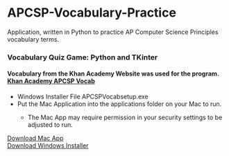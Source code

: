 # APCSP-Vocabulary-Practice
Application, written in Python to practice AP Computer Science Principles vocabulary terms. 

<h3>
Vocabulary Quiz Game: Python and TKinter
</h3>
<h4>
Vocabulary from the Khan Academy Website was used for the program. 
<a href="https://www.khanacademy.org/computing/ap-computer-science-principles/ap-csp-exam-preparation/prepare-for-the-2019-ap-cs-p-exam/a/vocabulary-review" target="_blank" rel="noopener noreferrer">Khan Academy APCSP Vocab</a>
</h4>
<ul>
  <li>Windows Installer File APCSPVocabsetup.exe </li>
  <li>Put the Mac Application into the applications folder on your Mac to run. </li>
  <ul>
    <li>The Mac App may require permission in your security settings to be adjusted to run.</li>
  </ul>
</ul>
<a href="https://drive.google.com/file/d/1jMrp-Kg5cGMQGrYV8RH5g70azCSnBYNh/view?usp=sharing" target="_blank" rel="noopener noreferrer">Download Mac App</a>
<br>
<a href="https://github.com/groeneveldwoodstock/APCSP-Vocabulary-Practice/raw/main/APCSPVocabsetup.exe" target="_blank" rel="noopener noreferrer">Download Windows Installer</a>
  </body>
